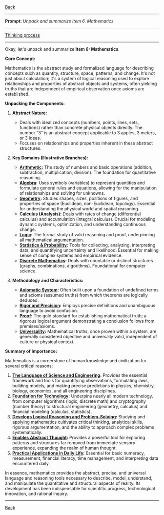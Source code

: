 [Back](../README.md)

---

**Prompt:** *Unpack and summarize item 6. Mathematics*

---

[Thinking process](thoughts.md)

---

Okay, let's unpack and summarize **Item 6: Mathematics**.

**Core Concept:**

Mathematics is the abstract study and formalized language for describing concepts such as quantity, structure, space, patterns, and change. It's not just about calculation; it's a system of logical reasoning used to explore relationships and properties of abstract objects and systems, often yielding truths that are independent of empirical observation once axioms are established.

**Unpacking the Components:**

1.  **[Abstract Nature](c-1-abstract-nature/README.md):**
    *   Deals with idealized concepts (numbers, points, lines, sets, functions) rather than concrete physical objects directly. The number "3" is an abstract concept applicable to 3 apples, 3 meters, or 3 ideas.
    *   Focuses on relationships and properties inherent in these abstract structures.

2.  **Key Domains (Illustrative Branches):**
    *   **[Arithmetic](c-2-1-arithmetic/README.md):** The study of numbers and basic operations (addition, subtraction, multiplication, division). The foundation for quantitative reasoning.
    *   **[Algebra](c-2-2-algebra/README.md):** Uses symbols (variables) to represent quantities and formulate general rules and equations, allowing for the manipulation of relationships and solving for unknowns.
    *   **[Geometry](c-2-3-geometry/README.md):** Studies shapes, sizes, positions of figures, and properties of space (Euclidean, non-Euclidean, topology). Essential for understanding the physical world and spatial reasoning.
    *   **[Calculus (Analysis)](c-2-4-calculus/README.md):** Deals with rates of change (differential calculus) and accumulation (integral calculus). Crucial for modeling dynamic systems, optimization, and understanding continuous change.
    *   **[Logic](c-2-5-logic/README.md):** The formal study of valid reasoning and proof, underpinning all mathematical argumentation.
    *   **[Statistics & Probability](c-2-6-statistics/README.md):** Tools for collecting, analyzing, interpreting data, and quantifying uncertainty and likelihood. Essential for making sense of complex systems and empirical evidence.
    *   **[Discrete Mathematics](c-2-7-discrete-math/README.md):** Deals with countable or distinct structures (graphs, combinations, algorithms). Foundational for computer science.

3.  **Methodology and Characteristics:**
    *   **[Axiomatic System](c-3-1-axiomatic-system/README.md):** Often built upon a foundation of undefined terms and axioms (assumed truths) from which theorems are logically deduced.
    *   **[Rigor and Precision](c-3-2-rigor-precision/README.md):** Employs precise definitions and unambiguous language to avoid confusion.
    *   **[Proof](c-3-3-proof/README.md):** The gold standard for establishing mathematical truth; a rigorous logical argument demonstrating a conclusion follows from premises/axioms.
    *   **[Universality](c-3-4-universality/README.md):** Mathematical truths, once proven within a system, are generally considered objective and universally valid, independent of culture or physical context.

**Summary of Importance:**

Mathematics is a cornerstone of human knowledge and civilization for several critical reasons:

1.  **[The Language of Science and Engineering](i-1-language-of-science/README.md):** Provides the essential framework and tools for quantifying observations, formulating laws, building models, and making precise predictions in physics, chemistry, biology, economics, and all engineering disciplines.
2.  **[Foundation for Technology](i-2-foundation-technology/README.md):** Underpins nearly all modern technology, from computer algorithms (logic, discrete math) and cryptography (number theory) to structural engineering (geometry, calculus) and financial modeling (calculus, statistics).
3.  **[Develops Logical Reasoning and Problem-Solving](i-3-logical-reasoning/README.md):** Studying and applying mathematics cultivates critical thinking, analytical skills, rigorous argumentation, and the ability to approach complex problems systematically.
4.  **[Enables Abstract Thought](i-4-abstract-thought/README.md):** Provides a powerful tool for exploring patterns and structures far removed from immediate sensory experience, expanding the realm of human thought.
5.  **[Practical Applications in Daily Life](i-5-quality-of-life/README.md):** Essential for basic numeracy, measurement, financial literacy, time management, and interpreting data encountered daily.

In essence, mathematics provides the abstract, precise, and universal language and reasoning tools necessary to describe, model, understand, and manipulate the quantitative and structural aspects of reality. Its development has been indispensable for scientific progress, technological innovation, and rational inquiry.

---

[Back](../README.md)

